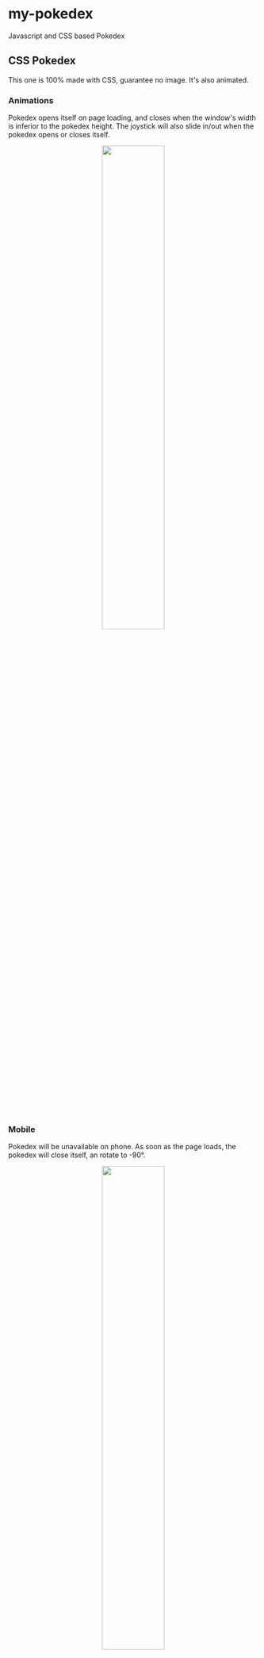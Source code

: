 # my-pokedex
Javascript and CSS based Pokedex

## CSS Pokedex
This one is 100% made with CSS, guarantee no image. It's also animated.

### Animations
Pokedex opens itself on page loading, and closes when the window's width is inferior to the pokedex height.
The joystick will also slide in/out when the pokedex opens or closes itself.

<p align="center">
  <img align="middle" src="https://i.neilrichter.com/0m5ii.gif" width="50%">
</p>

### Mobile
Pokedex will be unavailable on phone. As soon as the page loads, the pokedex will close itself, an rotate to -90°. 

<p align="center">
  <img align="middle" src="https://i.neilrichter.com/4ovs0.gif" width="50%">
</p>

## Searching a Pokemon
This Pokedex does only contain first generation pokemons, with names in *english*. It is case insensitive, 
so if you try `magikarp` or `Magikarp` it is the same. You can also search with the pokemon's number, without the `0`: 
You can look for Pikachu by entering `25` and not `025`.

**Note:** Some pokemons can't be called like this, because of their special characters or attributes in their name such
as Farfetch'd, Nidoran F & M, Mr.Mime...

## Navigation

It is possible to go to the previous thanks to the arrow on the joystick. You can go from 1 to 151.

<p align="center">
  <img align="middle" src="https://i.neilrichter.com/urgqo.gif" width="50%">
</p>

The two buttons under the screen allows the user to ***cancel a search***, or to search . Canceling on a pokemon's card
won't hide it. It will only hide the search form.
